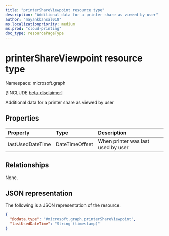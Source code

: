 ```yaml
---
title: "printerShareViewpoint resource type"
description: "Additional data for a printer share as viewed by user"
author: "mayankbansal018"
ms.localizationpriority: medium
ms.prod: "cloud-printing"
doc_type: resourcePageType
---
```


# printerShareViewpoint resource type

Namespace: microsoft.graph

[!INCLUDE [beta-disclaimer](../../includes/beta-disclaimer.md)]

Additional data for a printer share as viewed by user

## Properties
|Property|Type|Description|
|:---|:---|:---|
|lastUsedDateTime|DateTimeOffset|When printer was last used by user|

## Relationships
None.

## JSON representation
The following is a JSON representation of the resource.
<!-- {
  "blockType": "resource",
  "@odata.type": "microsoft.graph.printerShareViewpoint"
}
-->
``` json
{
  "@odata.type": "#microsoft.graph.printerShareViewpoint",
  "lastUsedDateTime": "String (timestamp)"
}
```

